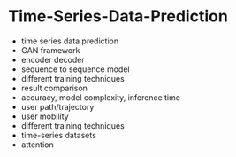 # Time-Series-Data-Prediction                 
- time series data prediction            
- GAN framework               
- encoder decoder               
- sequence to sequence model               
- different training techniques   
- result comparison      
- accuracy, model complexity, inference time        
- user path/trajectory     
- user mobility   
- different training techniques 
- time-series datasets 
- attention  
  
